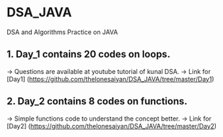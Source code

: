 # DSA_JAVA
DSA and Algorithms Practice on JAVA

## 1. Day_1 contains 20 codes on loops.
-> Questions are available at youtube tutorial of kunal DSA. 
-> Link for [Day1] (https://github.com/thelonesaiyan/DSA_JAVA/tree/master/Day1)

## 2. Day_2 contains 8 codes on functions.
-> Simple functions code to understand the concept better.
-> Link for [Day2] (https://github.com/thelonesaiyan/DSA_JAVA/tree/master/Day2)
